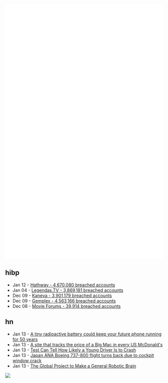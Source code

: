 ![Metrics](https://raw.githubusercontent.com/phixion/phixion/master/metrics.svg)

## hibp

<!--
for https://github.com/phixion/phixion/blob/main/.github/workflows/feeds.yml
-->
<!--START_SECTION:haveibeenpwnd-->
- Jan 12 - [Hathway - 4,670,080 breached accounts](https://haveibeenpwned.com/PwnedWebsites#Hathway)
- Jan 04 - [Legendas.TV - 3,869,181 breached accounts](https://haveibeenpwned.com/PwnedWebsites#LegendasTV)
- Dec 09 - [Kaneva - 3,901,179 breached accounts](https://haveibeenpwned.com/PwnedWebsites#Kaneva)
- Dec 09 - [Gemplex - 4,563,166 breached accounts](https://haveibeenpwned.com/PwnedWebsites#Gemplex)
- Dec 08 - [Movie Forums - 39,914 breached accounts](https://haveibeenpwned.com/PwnedWebsites#MovieForums)
<!--END_SECTION:haveibeenpwnd-->

## hn

<!--
for https://github.com/phixion/phixion/blob/main/.github/workflows/feeds.yml
-->
<!--START_SECTION:hn-->
- Jan 13 - [A tiny radioactive battery could keep your future phone running for 50 years](https://www.techradar.com/phones/a-tiny-radioactive-battery-could-keep-your-phone-running-for-50-years)
- Jan 13 - [A site that tracks the price of a Big Mac in every US McDonald's](https://pantryandlarder.com/mccheapest)
- Jan 13 - [Test Can Tell How Likely a Young Driver Is to Crash](https://www.wsj.com/tech/personal-tech/this-test-can-tell-how-likely-a-young-driver-is-to-crash-4eb692bf)
- Jan 13 - [Japan ANA Boeing 737-800 flight turns back due to cockpit window crack](https://www.channelnewsasia.com/asia/japan-all-nippon-airways-flight-1182-boeing-737-cockpit-window-crack-4045796)
- Jan 13 - [The Global Project to Make a General Robotic Brain](https://spectrum.ieee.org/global-robotic-brain)
<!--END_SECTION:hn-->

<!--
for https://yhype.me
-->
![](https://hit.yhype.me/github/profile?user_id=13013670)

